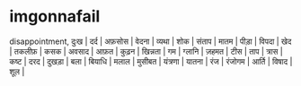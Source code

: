 # imgonnafail
disappointment, दुःख | दर्द | अफ़सोस | वेदना | व्यथा | शोक | संताप | मातम | पीड़ा | विपदा | खेद | तकलीफ़ | कसक | अवसाद | आफ़त | कुढ़न | खिन्नता | गम | ग्लानि | ज़हमत | टीस | ताप | त्रास | कष्ट | दरद | दुखड़ा | बला | बियाधि | मलाल | मुसीबत | यंत्रणा | यातना | रंज | रंजोगम | आर्ति | विषाद | शूल |
